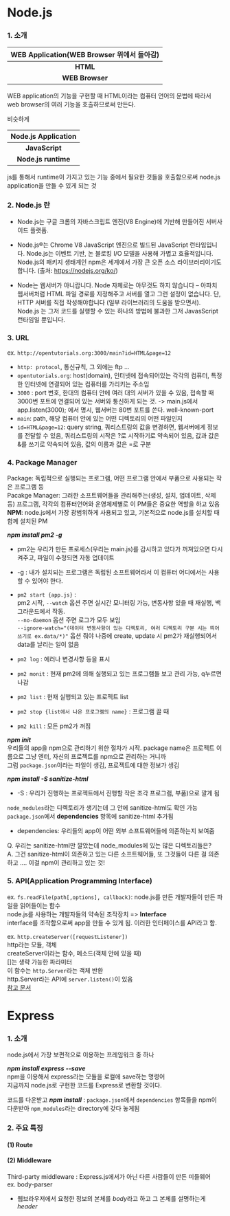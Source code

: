 # Node.js

### 1. 소개


|WEB Application(WEB Browser 위에서 돌아감)|
|:---:|
|**HTML**|
|**WEB Browser**|

WEB application의 기능을 구현할 때 HTML이라는 컴퓨터 언어의 문법에 따라서 web browser의 여러 기능을 호출하므로써 만든다.

비슷하게

|Node.js Application|
|:---:|
|**JavaScript**|
|**Node.js runtime**|

js를 통해서 runtime이 가지고 있는 기능 중에서 필요한 것들을 호출함으로써 node.js application을 만들 수 있게 되는 것

### 2. Node.js 란

* Node.js는 구글 크롬의 자바스크립트 엔진(V8 Engine)에 기반해 만들어진 서버사이드 플랫폼.

* Node.js®는 Chrome V8 JavaScript 엔진으로 빌드된 JavaScript 런타임입니다. Node.js는 이벤트 기반, 논 블로킹 I/O 모델을 사용해 가볍고 효율적입니다. Node.js의 패키지 생태계인 npm은 세계에서 가장 큰 오픈 소스 라이브러리이기도 합니다.
(출처: https://nodejs.org/ko/)


* Node는 웹서버가 아니랍니다. Node 자체로는 아무것도 하지 않습니다 – 아파치 웹서버처럼 HTML 파일 경로를 지정해주고 서버를 열고 그런 설정이 없습니다. 단, HTTP 서버를 직접 작성해야합니다 (일부 라이브러리의 도움을 받으면서). Node.js 는 그저 코드를 실행할 수 있는 하나의 방법에 불과한 그저 JavasScript 런타임일 뿐입니다.

### 3. URL

ex. ```http://opentutorials.org:3000/main?id=HTML&page=12```  
* ```http: protocol```, 통신규칙, 그 외에는 ftp ...  
* ```opentutorials.org```: host(domain), 인터넷에 접속되어있는 각각의 컴퓨터, 특정한 인터넷에 연결되어 있는 컴퓨터를 가리키는 주소임  
* ```3000``` : port 번호, 한대의 컴퓨터 안에 여러 대의 서버가 있을 수 있음, 접속할 때 3000번 포트에 연결되어 있는 서버와 통신하게 되는 것. -> main.js에서 app.listen(3000); 에서 명시, 웹서버는 80번 포트를 쓴다. well-known-port  
* ```main```: path, 해당 컴퓨터 안에 있는 어떤 디렉토리의 어떤 파일인지  
* ```id=HTML&page=12```: query string, 쿼리스트링의 값을 변경하면, 웹서버에게 정보를 전달할 수 있음, 쿼리스트링의 시작은 ?로 시작하기로 약속되어 있음, 값과 값은 &를 쓰기로 약속되어 있음, 값의 이름과 값은 =로 구분  

### 4. Package Manager  
Package: 독립적으로 실행되는 프로그램, 어떤 프로그램 안에서 부품으로 사용되는 작은 프로그램 등  
Pacakge Manager: 그러한 소프트웨어들을 관리해주는(생성, 설치, 업데이트, 삭제 등) 프로그램, 각각의 컴퓨터언어와 운영체제별로 이 PM들은 중요한 역할을 하고 있음  
**NPM**: node.js에서 가장 광범위하게 사용되고 있고, 기본적으로  node.js를 설치할 때 함께 설치된 PM  

_**npm install pm2 -g**_  
* pm2는 우리가 만든 프로세스(우리는 main.js)를 감시하고 있다가 꺼져있으면 다시 켜주고, 파일이 수정되면 자동 업데이트  
* -g : 내가 설치되는 프로그램은 독립된 소프트웨어라서 이 컴퓨터 어디에서는 사용할 수 있어야 한다.  
* ```pm2 start {app.js}``` :  
pm2 시작, ```--watch``` 옵션 주면 실시간 모니터링 가능, 변동사항 있을 때 재실행, 백그라운드에서 작동.  
```--no-daemon``` 옵션 주면 로그가 모두 보임  
```--ignore-watch="(데이터 변동사항이 있는 디렉토리, 여러 디렉토리 구분 시는 띄어쓰기로 ex.data/*)"``` 옵션 줘야 나중에 create, update 시 pm2가 재실행되어서 data를 날리는 일이 없음  

* ```pm2 log``` : 에러나 변경사항 등을 표시  
* ```pm2 monit``` : 현재 pm2에 의해 실행되고 있는 프로그램들 보고 관리 가능, q누르면 나감  
* ```pm2 list``` : 현재 실행되고 있는 프로젝트 list  
* ```pm2 stop {list에서 나온 프로그램의 name}``` : 프로그램 끌 때  
* ```pm2 kill``` : 모든 pm2가 꺼짐

_**npm init**_  
우리들의 app을 npm으로 관리하기 위한 절차가 시작. package name은 프로젝트 이름으로 그냥 엔터, 자신의 프로젝트를 npm으로 관리하는 거니까  
그럼 ```package.json```이라는 파일이 생김, 프로젝트에 대한 정보가 생김  

_**npm install -S sanitize-html**_  
* -S : 우리가 진행하는 프로젝트에서 진행할 작은 조각 프로그램, 부품)으로 깔게 됨  

```node_modules```라는 디렉토리가 생기는데 그 안에 sanitize-html도 확인 가능  
```package.json```에서 **dependencies** 항목에 sanitize-html 추가됨
* dependencies: 우리들의 app이 어떤 외부 소프트웨어들에 의존하는지 보여줌  

Q. 우리는 sanitize-html만 깔았는데 node_modules에 있는 많은 디렉토리들은?  
A. 그건 sanitize-html이 의존하고 있는 다른 소프트웨어들, 또 그것들이 다른 걸 의존하고 .... 이걸 npm이 관리하고 있는 것!  

### 5. API(Application Programming Interface)  
ex. ```fs.readFile(path[,options], callback)```: node.js를 만든 개발자들이 만든 파일을 읽어들이는 함수  
node.js를 사용하는 개발자들의 약속된 조작장치 => **Interface**  
interface를 조작함으로써 app을 만들 수 있게 됨. 이러한 인터페이스를 API라고 함.  

ex. ```http.createServer([requestListener])```  
http라는 모듈, 객체  
createServer이라는 함수, 메소드(객체 안에 있을 때)  
[]는 생략 가능한 파라미터  
이 함수는 ```http.Server```라는 객체 반환  
http.Server라는 API에 ```server.listen()```이 있음  
[참고 문서](https://nodejs.org/dist/latest-v12.x/docs/api/)

# Express  

### 1. 소개  
node.js에서 가장 보편적으로 이용하는 프레임워크 중 하나  

_**npm install express --save**_  
npm을 이용해서 express라는 모듈을 로컬에 save하는 명령어  
지금까지 node.js로 구현한 코드를 Express로 변환할 것이다.  

코드를 다운받고 _**npm install**_ : ```package.json```에서 ```dependencies``` 항목들을 npm이 다운받아 ```npm_modules```라는 directory에 갖다 놓게됨  

### 2. 주요 특징  
#### (1) Route  


#### (2) Middleware  
Third-party middleware : Express.js에서가 아닌 다른 사람들이 만든 미들웨어  
ex. body-parser  
- 웹브라우저에서 요청한 정보의 본체를 *body*라고 하고 그 본체를 설명하는게 *header*
